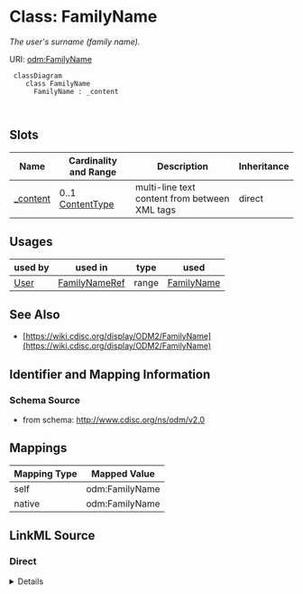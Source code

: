 # Class: FamilyName


_The user's surname (family name)._





URI: [odm:FamilyName](http://www.cdisc.org/ns/odm/v2.0/FamilyName)



```mermaid
 classDiagram
    class FamilyName
      FamilyName : _content
        
      
```




<!-- no inheritance hierarchy -->


## Slots

| Name | Cardinality and Range | Description | Inheritance |
| ---  | --- | --- | --- |
| [_content](_content.md) | 0..1 <br/> [ContentType](ContentType.md) | multi-line text content from between XML tags | direct |





## Usages

| used by | used in | type | used |
| ---  | --- | --- | --- |
| [User](User.md) | [FamilyNameRef](FamilyNameRef.md) | range | [FamilyName](FamilyName.md) |






## See Also

* [https://wiki.cdisc.org/display/ODM2/FamilyName](https://wiki.cdisc.org/display/ODM2/FamilyName)

## Identifier and Mapping Information







### Schema Source


* from schema: http://www.cdisc.org/ns/odm/v2.0





## Mappings

| Mapping Type | Mapped Value |
| ---  | ---  |
| self | odm:FamilyName |
| native | odm:FamilyName |





## LinkML Source

<!-- TODO: investigate https://stackoverflow.com/questions/37606292/how-to-create-tabbed-code-blocks-in-mkdocs-or-sphinx -->

### Direct

<details>
```yaml
name: FamilyName
description: The user's surname (family name).
from_schema: http://www.cdisc.org/ns/odm/v2.0
see_also:
- https://wiki.cdisc.org/display/ODM2/FamilyName
slots:
- _content
slot_usage:
  range:
    name: range
    id_prefixes:
    - text
class_uri: odm:FamilyName

```
</details>

### Induced

<details>
```yaml
name: FamilyName
description: The user's surname (family name).
from_schema: http://www.cdisc.org/ns/odm/v2.0
see_also:
- https://wiki.cdisc.org/display/ODM2/FamilyName
slot_usage:
  range:
    name: range
    id_prefixes:
    - text
attributes:
  name: _content
  description: multi-line text content from between XML tags
  from_schema: http://www.cdisc.org/ns/odm/v2.0
  rank: 1000
  alias: _content
  owner: FamilyName
  domain_of:
  - TranslatedText
  - CheckValue
  - Code
  - WorkflowEnd
  - UserName
  - Prefix
  - Suffix
  - FullName
  - GivenName
  - FamilyName
  - StreetName
  - HouseNumber
  - City
  - StateProv
  - Country
  - PostalCode
  - OtherText
  - Meaning
  - LegalReason
  - DateTimeStamp
  - ReasonForChange
  - SourceID
  - FlagValue
  - FlagType
  - Value
  range: _contentType
  inlined: true
class_uri: odm:FamilyName

```
</details>